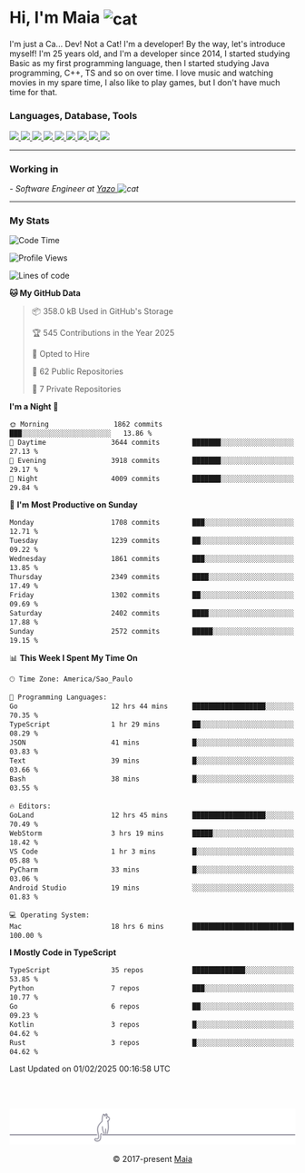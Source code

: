 <h1 align="left">Hi, I'm Maia 
<img src="https://emojis.slackmojis.com/emojis/images/1643509834/36299/black-cat.gif?1643509834" width="50" height="60" align="center"  alt="cat"/>
</h1>

I'm just a Ca... Dev! Not a Cat! I'm a developer! By the way, let's introduce myself!
I'm 25 years old, and I'm a developer since 2014, I started studying Basic as my first programming
language, then I started studying Java programming, C++, TS and so on over time.
I love music and watching movies in my spare time, I also like to play games, but I don't have much time for that.

<h3 align="left">Languages, Database, Tools</h3>
<p>
  <a href="https://www.typescriptlang.org">
    <img src="https://skillicons.dev/icons?i=ts" />
  </a>
  <a href="https://go.dev">
    <img src="https://skillicons.dev/icons?i=go" />
  </a>
  <a href="https://www.python.org">
    <img src="https://skillicons.dev/icons?i=python" />
  </a>
  <a href="https://gradle.org">
    <img src="https://skillicons.dev/icons?i=gradle" />
  </a>
  <a href="https://redis.io">
    <img src="https://skillicons.dev/icons?i=redis" />
  </a>
  <a href="https://www.mongodb.com">
    <img src="https://skillicons.dev/icons?i=mongodb" />
  </a>
  <a href="https://nodejs.org">
    <img src="https://skillicons.dev/icons?i=nodejs" />
  </a>
  <a href="https://www.javascript.com">
    <img src="https://skillicons.dev/icons?i=js" />
  </a>
  <a href="https://www.docker.com">
    <img src="https://skillicons.dev/icons?i=docker" />
  </a>
</p>

<hr/>

<h3>Working in</h3>

<p><em> - Software Engineer at <a href="[https://pdasolucoes.com.br](https://yazo.com.br/)">Yazo
</a><img src="https://media.giphy.com/media/WUlplcMpOCEmTGBtBW/giphy.gif" width="30" alt="cat"> 
</em></p>

<hr/>

### My Stats

<!--START_SECTION:waka-->
![Code Time](http://img.shields.io/badge/Code%20Time-5%2C169%20hrs%2019%20mins-blue)

![Profile Views](http://img.shields.io/badge/Profile%20Views-1-blue)

![Lines of code](https://img.shields.io/badge/From%20Hello%20World%20I%27ve%20Written-4.3%20million%20lines%20of%20code-blue)

**🐱 My GitHub Data** 

> 📦 358.0 kB Used in GitHub's Storage 
 > 
> 🏆 545 Contributions in the Year 2025
 > 
> 💼 Opted to Hire
 > 
> 📜 62 Public Repositories 
 > 
> 🔑 7 Private Repositories 
 > 
**I'm a Night 🦉** 

```text
🌞 Morning                1862 commits        ███░░░░░░░░░░░░░░░░░░░░░░   13.86 % 
🌆 Daytime                3644 commits        ███████░░░░░░░░░░░░░░░░░░   27.13 % 
🌃 Evening                3918 commits        ███████░░░░░░░░░░░░░░░░░░   29.17 % 
🌙 Night                  4009 commits        ███████░░░░░░░░░░░░░░░░░░   29.84 % 
```
📅 **I'm Most Productive on Sunday** 

```text
Monday                   1708 commits        ███░░░░░░░░░░░░░░░░░░░░░░   12.71 % 
Tuesday                  1239 commits        ██░░░░░░░░░░░░░░░░░░░░░░░   09.22 % 
Wednesday                1861 commits        ███░░░░░░░░░░░░░░░░░░░░░░   13.85 % 
Thursday                 2349 commits        ████░░░░░░░░░░░░░░░░░░░░░   17.49 % 
Friday                   1302 commits        ██░░░░░░░░░░░░░░░░░░░░░░░   09.69 % 
Saturday                 2402 commits        ████░░░░░░░░░░░░░░░░░░░░░   17.88 % 
Sunday                   2572 commits        █████░░░░░░░░░░░░░░░░░░░░   19.15 % 
```


📊 **This Week I Spent My Time On** 

```text
🕑︎ Time Zone: America/Sao_Paulo

💬 Programming Languages: 
Go                       12 hrs 44 mins      ██████████████████░░░░░░░   70.35 % 
TypeScript               1 hr 29 mins        ██░░░░░░░░░░░░░░░░░░░░░░░   08.29 % 
JSON                     41 mins             █░░░░░░░░░░░░░░░░░░░░░░░░   03.83 % 
Text                     39 mins             █░░░░░░░░░░░░░░░░░░░░░░░░   03.66 % 
Bash                     38 mins             █░░░░░░░░░░░░░░░░░░░░░░░░   03.55 % 

🔥 Editors: 
GoLand                   12 hrs 45 mins      ██████████████████░░░░░░░   70.49 % 
WebStorm                 3 hrs 19 mins       █████░░░░░░░░░░░░░░░░░░░░   18.42 % 
VS Code                  1 hr 3 mins         █░░░░░░░░░░░░░░░░░░░░░░░░   05.88 % 
PyCharm                  33 mins             █░░░░░░░░░░░░░░░░░░░░░░░░   03.06 % 
Android Studio           19 mins             ░░░░░░░░░░░░░░░░░░░░░░░░░   01.83 % 

💻 Operating System: 
Mac                      18 hrs 6 mins       █████████████████████████   100.00 % 
```

**I Mostly Code in TypeScript** 

```text
TypeScript               35 repos            █████████████░░░░░░░░░░░░   53.85 % 
Python                   7 repos             ███░░░░░░░░░░░░░░░░░░░░░░   10.77 % 
Go                       6 repos             ██░░░░░░░░░░░░░░░░░░░░░░░   09.23 % 
Kotlin                   3 repos             █░░░░░░░░░░░░░░░░░░░░░░░░   04.62 % 
Rust                     3 repos             █░░░░░░░░░░░░░░░░░░░░░░░░   04.62 % 
```




 Last Updated on 01/02/2025 00:16:58 UTC
<!--END_SECTION:waka-->


<br/>
<br/>

<p align="center"><img src="https://raw.githubusercontent.com/gabrielmaialva33/gabrielmaialva33/master/assets/gray0_ctp_on_line.svg?sanitize=true" /></p>
<p align="center">&copy; 2017-present <a href="https://github.com/gabrielmaialva33/" target="_blank">Maia</a>
